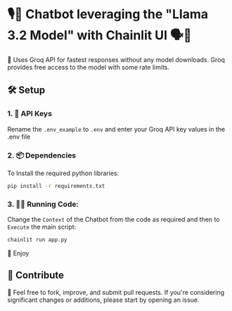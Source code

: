 # 🎙️🤖 Chatbot leveraging the "Llama 3.2 Model" with Chainlit UI 🗣️💬

🚀 Uses Groq API for fastest responses without any model downloads. Groq provides free access to the model with some rate limits.

## 🛠️ Setup

### 1. 🔑 API Keys

Rename the `.env_example` to `.env` and enter your Groq API key values in the .env file

### 2. 📦 Dependencies 
To Install the required python libraries:
```bash
pip install -r requirements.txt
```
### 3. 🏃‍♀️ Running Code:
Change the `Context` of the Chatbot from the code as required and then to `Execute` the main script:

```bash
chainlit run app.py
```
🙂 Enjoy

## 🤝 Contribute

🌟 Feel free to fork, improve, and submit pull requests. If you're considering significant changes or additions, please start by opening an issue.
